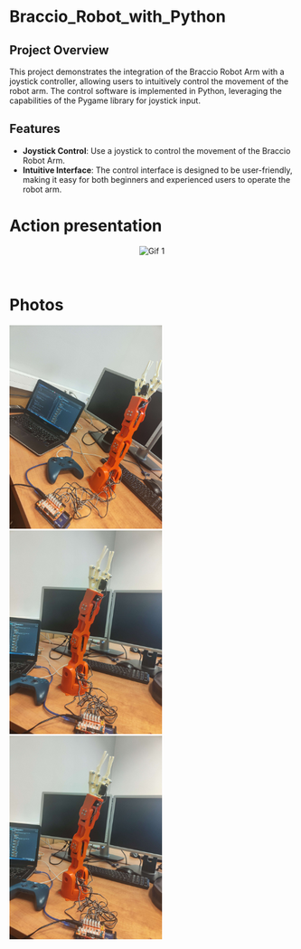 # Braccio_Robot_with_Python

## Project Overview

This project demonstrates the integration of the Braccio Robot Arm with a joystick controller, allowing users to intuitively control the movement of the robot arm. The control software is implemented in Python, leveraging the capabilities of the Pygame library for joystick input.

## Features

- **Joystick Control**: Use a joystick to control the movement of the Braccio Robot Arm.
- **Intuitive Interface**: The control interface is designed to be user-friendly, making it easy for both beginners and experienced users to operate the robot arm.

# Action presentation
<p align="center">
   <img src="resources/video.gif" alt="Gif 1" width="324">
</p>
<br>

# Photos
<p float="left">
  <img src="resources/photo-1.jpg" alt="Photo 1" width="270">
  <img src="resources/photo-2.jpg" alt="Photo 2" width="270">
  <img src="resources/photo-2.jpg" alt="Photo 3" width="270">
</p>
<br>
